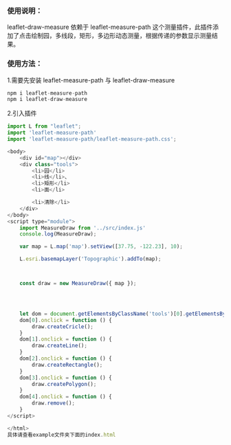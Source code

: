 ### 使用说明：

leaflet-draw-measure 依赖于 leaflet-measure-path 这个测量插件，此插件添加了点击绘制园，多线段，矩形，多边形动态测量，根据传递的参数显示测量结果。

### 使用方法：

1.需要先安装 leaflet-measure-path 与 leaflet-draw-measure

```js
npm i leaflet-measure-path
npm i leaflet-draw-measure
```

2.引入插件

```js
import L from "leaflet";
import 'leaflet-measure-path'
import 'leaflet-measure-path/leaflet-measure-path.css';

<body>
    <div id="map"></div>
    <div class="tools">
        <li>园</li>
        <li>线</li>、
        <li>矩形</li>
        <li>面</li>

        <li>清除</li>
    </div>
</body>
<script type="module">
    import MeasureDraw from '../src/index.js'
    console.log(MeasureDraw);

    var map = L.map('map').setView([37.75, -122.23], 10);

    L.esri.basemapLayer('Topographic').addTo(map);



    const draw = new MeasureDraw({ map });




    let dom = document.getElementsByClassName('tools')[0].getElementsByTagName('li');
    dom[0].onclick = function () {
        draw.createCricle();
    }
    dom[1].onclick = function () {
        draw.createLine();
    }
    dom[2].onclick = function () {
        draw.createRectangle();
    }
    dom[3].onclick = function () {
        draw.createPolygon();
    }
    dom[4].onclick = function () {
        draw.remove();
    }
</script>

</html>
具体请查看example文件夹下面的index.html
```
